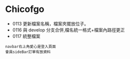 # Chicofgo

- 0113 更新檔案名稱，檔案夾擺放位子。
- 0116 與 develop 分支合併,檔名統一格式+檔案內路徑更正
- 0117 統整檔案

```
navbar右上角愛心是登入頁面
會員sideBar訂單有放資料
```
